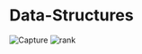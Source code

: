 # Data-Structures
![Capture](https://user-images.githubusercontent.com/108652931/205294456-00039bb4-4dc9-40e5-87e2-8de116579345.PNG)
![rank](https://user-images.githubusercontent.com/108652931/205424187-0cb1edc9-799e-4d99-9fb0-d0b7c5df45a8.PNG)
